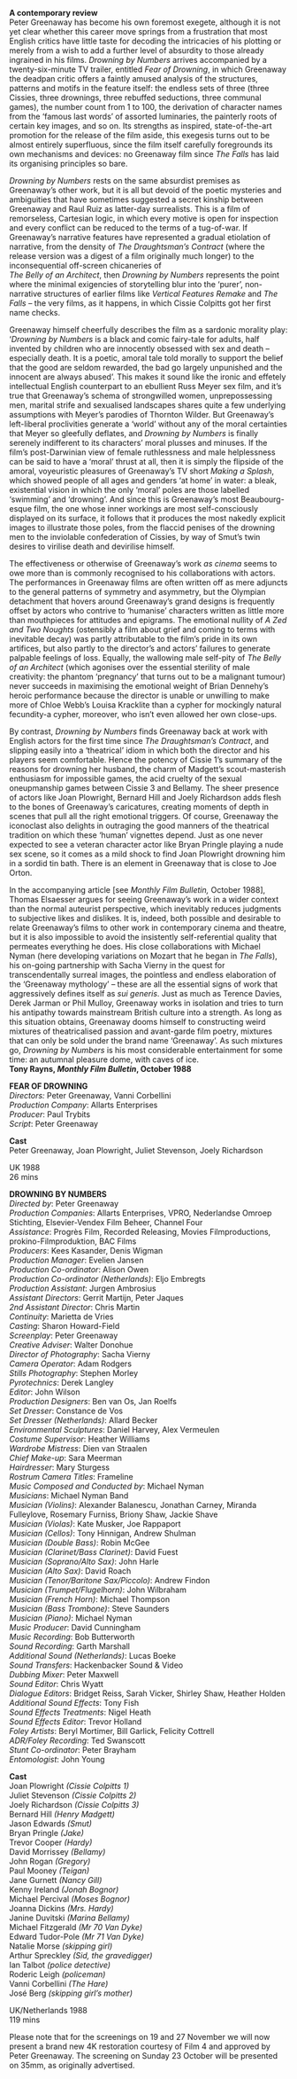 
**A contemporary review**  
Peter Greenaway has become his own foremost exegete, although it is not yet clear whether this career move springs from a frustration that most English critics have little taste for decoding the intricacies of his plotting or merely from a wish to add a further level of absurdity to those already ingrained in his films. _Drowning by Numbers_ arrives accompanied by a twenty-six-minute TV trailer, entitled _Fear of Drowning_, in which Greenaway the deadpan critic offers a faintly amused analysis of the structures, patterns and motifs in the feature itself: the endless sets of three (three Cissies, three drownings, three rebuffed seductions, three communal games), the number count from 1 to 100, the derivation of character names from the ‘famous last words’ of assorted luminaries, the painterly roots of certain key images, and so on. Its strengths as inspired, state-of-the-art promotion for the release of the film aside, this exegesis turns out to be almost entirely superfluous, since the film itself carefully foregrounds its own mechanisms and devices: no Greenaway film since _The Falls_ has laid its organising principles so bare.

_Drowning by Numbers_ rests on the same absurdist premises as Greenaway’s other work, but it is all but devoid of the poetic mysteries and ambiguities that have sometimes suggested a secret kinship between Greenaway and Raul Ruiz as latter-day surrealists. This is a film of remorseless, Cartesian logic, in which every motive is open for inspection and every conflict can be reduced to the terms of a tug-of-war. If Greenaway’s narrative features have represented a gradual etiolation of narrative, from the density of  _The Draughtsman’s Contract_ (where the release version was a digest of a film originally much longer) to the inconsequential off-screen chicaneries of  
_The Belly of an Architect_, then _Drowning by Numbers_ represents the point where the minimal exigencies of storytelling blur into the ‘purer’, non-narrative structures of earlier films like _Vertical Features Remake_ and _The Falls_ – the very films, as it happens, in which Cissie Colpitts got her first name checks.

Greenaway himself cheerfully describes the film as a sardonic morality play: ‘_Drowning by Numbers_ is a black and comic fairy-tale for adults, half invented by children who are innocently obsessed with sex and death – especially death. It is a poetic, amoral tale told morally to support the belief that the good are seldom rewarded, the bad go largely unpunished and the innocent are always abused’. This makes it sound like the ironic and effetely intellectual English counterpart to an ebullient Russ Meyer sex film, and it’s true that Greenaway’s schema of strongwilled women, unprepossessing men, marital strife and sexualised landscapes shares quite a few underlying assumptions with Meyer’s parodies of Thornton Wilder. But Greenaway’s left-liberal proclivities generate a ‘world’ without any of the moral certainties that Meyer so gleefully deflates, and _Drowning by Numbers_ is finally serenely indifferent to its characters’ moral plusses and minuses. If the film’s post-Darwinian view of female ruthlessness and male helplessness can be said to have a ‘moral’ thrust at all, then it is simply the flipside of the amoral, voyeuristic pleasures of Greenaway’s TV short _Making a Splash_, which showed people of all ages and genders ‘at home’ in water: a bleak, existential vision in which the only ‘moral’ poles are those labelled ‘swimming’ and ‘drowning’. And since this is Greenaway’s most Beaubourg-esque film, the one whose inner workings are most self-consciously displayed on its surface, it follows that it produces the most nakedly explicit images to illustrate those poles, from the flaccid penises of the drowning men to the inviolable confederation of Cissies, by way of Smut’s twin desires to virilise death and devirilise himself.

The effectiveness or otherwise of Greenaway’s work _as cinema_ seems to owe more than is commonly recognised to his collaborations with actors. The performances in Greenaway films are often written off as mere adjuncts to the general patterns of symmetry and asymmetry, but the Olympian detachment that hovers around Greenaway’s grand designs is frequently offset by actors who contrive to ‘humanise’ characters written as little more than mouthpieces for attitudes and epigrams. The emotional nullity of _A Zed and Two Noughts_ (ostensibly a film about grief and coming to terms with inevitable decay) was partly attributable to the film’s pride in its own artifices, but also partly to the director’s and actors’ failures to generate palpable feelings of loss. Equally, the wallowing male self-pity of _The Belly of an Architect_ (which agonises over the essential sterility of male creativity: the phantom ‘pregnancy’ that turns out to be a malignant tumour) never succeeds in maximising the emotional weight of Brian Dennehy’s heroic performance because the director is unable or unwilling to make more of Chloe Webb’s Louisa Kracklite than a cypher for mockingly natural fecundity-a cypher, moreover, who isn’t even allowed her own close-ups.

By contrast, _Drowning by Numbers_ finds Greenaway back at work with English actors for the first time since _The Draughtsman’s Contract_, and slipping easily into a ‘theatrical’ idiom in which both the director and his players seem comfortable. Hence the potency of Cissie 1’s summary of the reasons for drowning her husband, the charm of Madgett’s scout-masterish enthusiasm for impossible games, the acid cruelty of the sexual oneupmanship games between Cissie 3 and Bellamy. The sheer presence of actors like Joan Plowright, Bernard Hill and Joely Richardson adds flesh to the bones of Greenaway’s caricatures, creating moments of depth in scenes that pull all the right emotional triggers. Of course, Greenaway the iconoclast also delights in outraging the good manners of the theatrical tradition on which these ‘human’ vignettes depend. Just as one never expected to see a veteran character actor like Bryan Pringle playing a nude sex scene, so it comes as a mild shock to find Joan Plowright drowning him in a sordid tin bath. There is an element in Greenaway that is close to Joe Orton.

In the accompanying article [see _Monthly Film Bulletin,_ October 1988], Thomas Elsaesser argues for seeing Greenaway’s work in a wider context than the normal auteurist perspective, which inevitably reduces judgments to subjective likes and dislikes. It is, indeed, both possible and desirable to relate Greenaway’s films to other work in contemporary cinema and theatre, but it is also impossible to avoid the insistently self-referential quality that permeates everything he does. His close collaborations with Michael Nyman (here developing variations on Mozart that he began in _The Falls_), his on-going partnership with Sacha Vierny in the quest for transcendentally surreal images, the pointless and endless elaboration of the ‘Greenaway mythology’ – these are all the essential signs of work that aggressively defines itself as _sui generis_. Just as much as Terence Davies, Derek Jarman or Phil Mulloy, Greenaway works in isolation and tries to turn his antipathy towards mainstream British culture into a strength. As long as this situation obtains, Greenaway dooms himself to constructing weird mixtures of theatricalised passion and avant-garde film poetry, mixtures that can only be sold under the brand name ‘Greenaway’. As such mixtures go, _Drowning by Numbers_ is his most considerable entertainment for some time: an autumnal pleasure dome, with caves of ice.  
**Tony Rayns, _Monthly Film Bulletin_, October 1988**  

**FEAR OF DROWNING**  
_Directors:_ Peter Greenaway, Vanni Corbellini  
_Production Company_: Allarts Enterprises  
_Producer_: Paul Trybits  
_Script_: Peter Greenaway  

**Cast**  
Peter Greenaway, Joan Plowright, Juliet Stevenson, Joely Richardson  

UK 1988  
26 mins  

**DROWNING BY NUMBERS**  
_Directed by_: Peter Greenaway  
_Production Companies_: Allarts Enterprises, VPRO, Nederlandse Omroep Stichting, Elsevier-Vendex Film Beheer, Channel Four  
_Assistance_: Progrès Film, Recorded Releasing, Movies Filmproductions, prokino-Filmproduktion, BAC Films  
_Producers_: Kees Kasander, Denis Wigman  
_Production Manager_: Evelien Jansen  
_Production Co-ordinator_: Alison Owen  
_Production Co-ordinator (Netherlands)_: Eljo Embregts  
_Production Assistant_: Jurgen Ambrosius  
_Assistant Directors_: Gerrit Martijn, Peter Jaques  
_2nd Assistant Director_: Chris Martin  
_Continuity_: Marietta de Vries  
_Casting_: Sharon Howard-Field  
_Screenplay_: Peter Greenaway  
_Creative Adviser_: Walter Donohue  
_Director of Photography_: Sacha Vierny  
_Camera Operator_: Adam Rodgers  
_Stills Photography_: Stephen Morley  
_Pyrotechnics_: Derek Langley  
_Editor_: John Wilson  
_Production Designers_: Ben van Os, Jan Roelfs  
_Set Dresser_: Constance de Vos  
_Set Dresser (Netherlands)_: Allard Becker  
_Environmental Sculptures_: Daniel Harvey, Alex Vermeulen  
_Costume Supervisor_: Heather Williams  
_Wardrobe Mistress_: Dien van Straalen  
_Chief Make-up_: Sara Meerman  
_Hairdresser_: Mary Sturgess  
_Rostrum Camera Titles_: Frameline  
_Music Composed and Conducted by_: Michael Nyman  
_Musicians_: Michael Nyman Band  
_Musician (Violins)_: Alexander Balanescu, Jonathan Carney, Miranda Fulleylove, Rosemary Furniss, Briony Shaw, Jackie Shave  
_Musician (Violas)_: Kate Musker, Joe Rappaport  
_Musician (Cellos)_: Tony Hinnigan, Andrew Shulman  
_Musician (Double Bass)_: Robin McGee  
_Musician (Clarinet/Bass Clarinet)_: David Fuest  
_Musician (Soprano/Alto Sax)_: John Harle  
_Musician (Alto Sax)_: David Roach  
_Musician (Tenor/Baritone Sax/Piccolo)_: Andrew Findon  
_Musician (Trumpet/Flugelhorn)_: John Wilbraham  
_Musician (French Horn)_: Michael Thompson  
_Musician (Bass Trombone)_: Steve Saunders  
_Musician (Piano)_: Michael Nyman  
_Music Producer_: David Cunningham  
_Music Recording_: Bob Butterworth  
_Sound Recording_: Garth Marshall  
_Additional Sound (Netherlands)_: Lucas Boeke  
_Sound Transfers_: Hackenbacker Sound & Video  
_Dubbing Mixer_: Peter Maxwell  
_Sound Editor_: Chris Wyatt  
_Dialogue Editors_: Bridget Reiss, Sarah Vicker, Shirley Shaw, Heather Holden  
_Additional Sound Effects_: Tony Fish  
_Sound Effects Treatments_: Nigel Heath  
_Sound Effects Editor_: Trevor Holland  
_Foley Artists_: Beryl Mortimer, Bill Garlick, Felicity Cottrell  
_ADR/Foley Recording_: Ted Swanscott  
_Stunt Co-ordinator_: Peter Brayham  
_Entomologist_: John Young  

**Cast**  
Joan Plowright _(Cissie Colpitts 1)_  
Juliet Stevenson _(Cissie Colpitts 2)_  
Joely Richardson _(Cissie Colpitts 3)_  
Bernard Hill _(Henry Madgett)_  
Jason Edwards _(Smut)_  
Bryan Pringle _(Jake)_  
Trevor Cooper _(Hardy)_  
David Morrissey _(Bellamy)_  
John Rogan _(Gregory)_  
Paul Mooney _(Teigan)_  
Jane Gurnett _(Nancy Gill)_  
Kenny Ireland _(Jonah Bognor)_  
Michael Percival _(Moses Bognor)_  
Joanna Dickins _(Mrs. Hardy)_  
Janine Duvitski _(Marina Bellamy)_  
Michael Fitzgerald _(Mr 70 Van Dyke)_  
Edward Tudor-Pole _(Mr 71 Van Dyke)_  
Natalie Morse _(skipping girl)_  
Arthur Spreckley _(Sid, the gravedigger)_  
Ian Talbot _(police detective)_  
Roderic Leigh _(policeman)_  
Vanni Corbellini _(The Hare)_  
José Berg _(skipping girl’s mother)_  

UK/Netherlands 1988  
119 mins  

Please note that for the screenings on 19 and 27 November we will now present a brand new 4K restoration courtesy of Film 4 and approved by Peter Greenaway. The screening on Sunday 23 October will be presented on 35mm, as originally advertised.  
<!--stackedit_data:
eyJoaXN0b3J5IjpbMzc0NTA3MTI0XX0=
-->